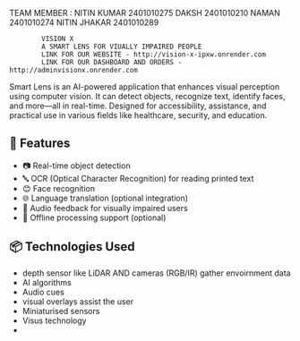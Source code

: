 TEAM MEMBER : NITIN KUMAR 2401010275 
              DAKSH 2401010210
              NAMAN 2401010274
              NITIN JHAKAR 2401010289

            VISION X 
            A SMART LENS FOR VIUALLY IMPAIRED PEOPLE
            LINK FOR OUR WEBSITE - http://vision-x-ipxw.onrender.com
            LINK FOR OUR DASHBOARD AND ORDERS - http://adminvisionx.onrender.com 

Smart Lens is an AI-powered application that enhances visual perception using computer vision. It can detect objects, recognize text, identify faces, and more—all in real-time. Designed for accessibility, assistance, and practical use in various fields like healthcare, security, and education.

## 🚀 Features

- 📷 Real-time object detection
- 🔤 OCR (Optical Character Recognition) for reading printed text
- 😊 Face recognition
- 🌐 Language translation (optional integration)
- 🎯 Audio feedback for visually impaired users
- 💾 Offline processing support (optional)

## 📦 Technologies Used
- depth sensor like LiDAR AND cameras (RGB/IR) gather envoirnment data 
- AI algorithms 
- Audio cues
- visual overlays assist the user 
-  Miniaturised sensors
- Visus technology 
- 

